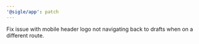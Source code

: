 ```yaml
---
'@sigle/app': patch
---
```


Fix issue with mobile header logo not navigating back to drafts when on a different route.
